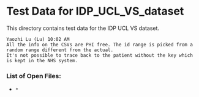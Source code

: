 # Test Data for IDP_UCL_VS_dataset

This directory contains test data for the IDP UCL VS dataset.

```shell
Yaozhi Lu (Lu) 10:02 AM
All the info on the CSVs are PHI free. The id range is picked from a random range different from the actual.
It's not possible to trace back to the patient without the key which is kept in the NHS system.
```

### List of Open Files:

- `*`
